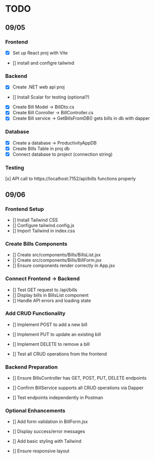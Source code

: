 # TODO

## 09/05

### Frontend

-   [x] Set up React proj with Vite
-   [] install and configre tailwind

### Backend

-   [x] Create .NET web api proj
-   [] Install Scalar for testing (optional?)
-   [x] Create Bill Model -> BillDto.cs
-   [x] Create Bill Conroller -> BillController.cs
-   [x] Create Bill service -> GetBillsFromDB() gets bills in db with dapper

### Database

-   [x] Create a database -> ProductivityAppDB
-   [x] Create Bills Table in proj db
-   [x] Connect database to project (connection string)

### Testing

[x] API call to https://localhost:7152/api/bills functions properly

## 09/06

### Frontend Setup

-   [] Install Tailwind CSS
-   [] Configure tailwind.config.js
-   [] Import Tailwind in index.css

### Create Bills Components

-   [] Create src/components/Bills/BillsList.jsx
-   [] Create src/components/Bills/BillForm.jsx
-   [] Ensure components render correctly in App.jsx

### Connect Frontend → Backend

-   [] Test GET request to /api/bills
-   [] Display bills in BillsList component
-   [] Handle API errors and loading state

### Add CRUD Functionality

-   [] Implement POST to add a new bill

-   [] Implement PUT to update an existing bill

-   [] Implement DELETE to remove a bill

-   [] Test all CRUD operations from the frontend

### Backend Preparation

-   [] Ensure BillsController has GET, POST, PUT, DELETE endpoints

-   [] Confirm BillService supports all CRUD operations via Dapper

-   [] Test endpoints independently in Postman

### Optional Enhancements

-   [] Add form validation in BillForm.jsx

-   [] Display success/error messages

-   [] Add basic styling with Tailwind

-   [] Ensure responsive layout
